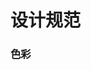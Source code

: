 # 设计规范

### 色彩

<u-grid-layout>
    <u-grid-layout-row :repeat="6">
        <u-grid-layout-column>
            <u-color-scheme name="$brand-primary" value="#457cd0"></u-color-scheme>
        </u-grid-layout-column>
        <u-grid-layout-column>
            <u-color-scheme name="$brand-secondary" value="#575962"></u-color-scheme>
        </u-grid-layout-column>
        <u-grid-layout-column>
            <u-color-scheme name="$brand-info" value="#36a3f7"></u-color-scheme>
        </u-grid-layout-column>
        <u-grid-layout-column>
            <u-color-scheme name="$brand-success" value="#34bfa3"></u-color-scheme>
        </u-grid-layout-column>
        <u-grid-layout-column>
            <u-color-scheme name="$brand-warning" value="#ffb518"></u-color-scheme>
        </u-grid-layout-column>
        <u-grid-layout-column>
            <u-color-scheme name="$brand-error" value="#f34f69"></u-color-scheme>
        </u-grid-layout-column>
    </u-grid-layout-row>
    <u-grid-layout-row :repeat="6">
        <u-grid-layout-column>
            <u-color-scheme name="$brand-disabled" value="#c4ccd8"></u-color-scheme>
        </u-grid-layout-column>
        <u-grid-layout-column>
            <u-color-scheme name="$background-color-base" value="#f2f3f8"></u-color-scheme>
        </u-grid-layout-column>
        <u-grid-layout-column>
            <u-color-scheme name="$color-base" value="#565b61"></u-color-scheme>
        </u-grid-layout-column>
        <u-grid-layout-column>
            <u-color-scheme name="$color-secondary" value="#a3aab5"></u-color-scheme>
        </u-grid-layout-column>
        <u-grid-layout-column>
            <u-color-scheme name="$border-color-base" value="#dfe4ec"></u-color-scheme>
        </u-grid-layout-column>
    </u-grid-layout-row>
</u-grid-layout>
